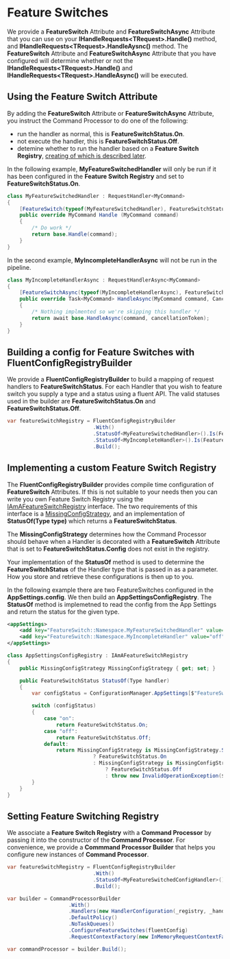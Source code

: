 # Feature Switches

We provide a **FeatureSwitch** Attribute and **FeatureSwitchAsync** Attribute that you can use on your **IHandleRequests\<TRequest\>.Handle()** method, and **IHandleRequests\<TRequest\>.HandleAysnc()** method. The **FeatureSwitch** Attribute and **FeatureSwitchAsync** Attribute that you have configured will determine whether or not the
**IHandleRequests\<TRequest\>.Handle()** and **IHandleRequests\<TRequest\>.HandleAsync()** will be executed.

## Using the Feature Switch Attribute

By adding the **FeatureSwitch** Attribute or **FeatureSwitchAsync** Attribute, you instruct the Command Processor to do one of the following:

-   run the handler as normal, this is **FeatureSwitchStatus.On**.
-   not execute the handler, this is **FeatureSwitchStatus.Off**.
-   detemine whether to run the handler based on a **Feature Switch
    Registry**, [creating of which is described
    later](FeatureSwitches.html#building-a-config-for-feature-switches-with-fluentconfigregistrybuilder).

In the following example, **MyFeatureSwitchedHandler** will only be run if it has been configured in the **Feature Switch Registry** and set to **FeatureSwitchStatus.On**.

``` csharp
class MyFeatureSwitchedHandler : RequestHandler<MyCommand>
{
    [FeatureSwitch(typeof(MyFeatureSwitchedHandler), FeatureSwitchStatus.Config, step: 1)]
    public override MyCommand Handle (MyCommand command)
    {
        /* Do work */
        return base.Handle(command);
    }
}
```

In the second example, **MyIncompleteHandlerAsync** will not be run in the pipeline.

``` csharp
class MyIncompleteHandlerAsync : RequestHandlerAsync<MyCommand>
{
    [FeatureSwitchAsync(typeof(MyIncompleteHandlerAsync), FeatureSwitchStatus.Off, step: 1)]
    public override Task<MyCommand> HandleAsync(MyCommand command, CancellationToken cancellationToken = default)
    {
        /* Nothing implmented so we're skipping this handler */
        return await base.HandleAsync(command, cancellationToken);
    }
}
```

## Building a config for Feature Switches with FluentConfigRegistryBuilder

We provide a **FluentConfigRegistryBuilder** to build a mapping of request handlers to **FeatureSwitchStatus**. For each Handler that you wish to feature switch you supply a type and a status using a fluent
API. The valid statuses used in the builder are **FeatureSwitchStatus.On** and **FeatureSwitchStatus.Off**.

``` csharp
var featureSwitchRegistry = FluentConfigRegistryBuilder
                            .With()
                            .StatusOf<MyFeatureSwitchedHandler>().Is(FeatureSwitchStatus.On)
                            .StatusOf<MyIncompleteHandler>().Is(FeatureSwitchStatus.Off)
                            .Build();
```

## Implementing a custom Feature Switch Registry

The **FluentConfigRegistryBuilder** provides compile time configuration of **FeatureSwitch** Attributes. If this is not suitable to your needs then you can write you own Feature Switch Registry using the [IAmAFeatureSwitchRegistry](https://github.com/BrighterCommand/Brighter/blob/master/src/Paramore.Brighter/FeatureSwitch/IAmAFeatureSwitchRegistry.cs) interface. The two requirements of this interface is a [MissingConfigStrategy](https://github.com/BrighterCommand/Brighter/blob/master/src/Paramore.Brighter/FeatureSwitch/MissingConfigStrategy.cs), and an implementation of **StatusOf(Type type)** which returns a
**FeatureSwitchStatus**.

The **MissingConfigStrategy** determines how the Command Processor should behave when a Handler is decorated with a **FeatureSwitch** Attribute that is set to **FeatureSwitchStatus.Config** does not exist
in the registry.

Your implementation of the **StatusOf** method is used to determine the **FeatureSwitchStatus** of the Handler type that is passed in as a parameter. How you store and retrieve these configurations is then up to
you.

In the following example there are two FeatureSwitches configured in the **AppSettings.config**. We then build an **AppSettingsConfigRegistry**. The **StatusOf** method is implemetned to read the config from the App Settings and return the status for the given type.

``` xml
<appSettings>
    <add key="FeatureSwitch::Namespace.MyFeatureSwitchedHandler" value="on"/>
    <add key="FeatureSwitch::Namespace.MyIncompleteHandler" value="off"/>
</appSettings>    
```

``` csharp
class AppSettingsConfigRegistry : IAmAFeatureSwitchRegistry
{
    public MissingConfigStrategy MissingConfigStrategy { get; set; }

    public FeatureSwitchStatus StatusOf(Type handler)
    {            
        var configStatus = ConfigurationManager.AppSettings[$"FeatureSwitch::{handler}"].ToLower();

        switch (configStatus)
        {
            case "on":
                return FeatureSwitchStatus.On;
            case "off":
                return FeatureSwitchStatus.Off;
            default:
                return MissingConfigStrategy is MissingConfigStrategy.SilentOn 
                            ? FeatureSwitchStatus.On 
                            : MissingConfigStrategy is MissingConfigStrategy.SilentOff 
                                ? FeatureSwitchStatus.Off 
                                : throw new InvalidOperationException($"No Feature Switch configuration for {handler} specified");                    
        }
    }
}
```

## Setting Feature Switching Registry

We associate a **Feature Switch Registry** with a **Command Processor** by passing it into the constructor of the **Command Processor**. For convenience, we provide a **Commmand Processor Builder** that helps you
configure new instances of **Command Processor**.

``` csharp
var featureSwitchRegistry = FluentConfigRegistryBuilder
                            .With()
                            .StatusOf<MyFeatureSwitchedConfigHandler>().Is(FeatureSwitchStatus.Off)
                            .Build();

var builder = CommandProcessorBuilder
                    .With()
                    .Handlers(new HandlerConfiguration(_registry, _handlerFactory))
                    .DefaultPolicy()
                    .NoTaskQueues()
                    .ConfigureFeatureSwitches(fluentConfig)
                    .RequestContextFactory(new InMemoryRequestContextFactory());

var commandProcessor = builder.Build();
```
